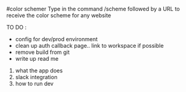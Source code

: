 #color schemer
Type in the command /scheme followed by a URL to receive the color scheme for any website 

TO DO :
- config for dev/prod environment
- clean up auth callback page.. link to workspace if possible 
- remove build from git 
- write up read me 
1. what the app does
2. slack integration 
3. how to run dev

